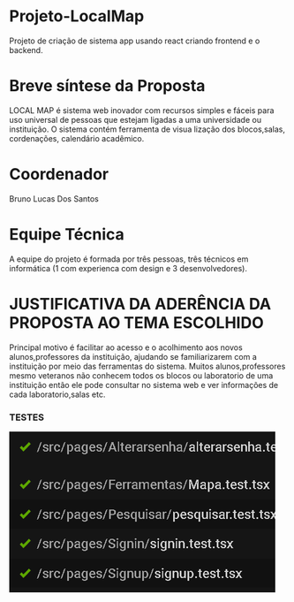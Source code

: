 # Projeto-LocalMap
Projeto de criação de sistema app usando react criando frontend e o backend.

# Breve síntese da Proposta

LOCAL MAP é sistema web inovador com recursos simples e
fáceis para uso universal de pessoas que estejam ligadas a uma
universidade ou instituição. O sistema contém ferramenta de visua
lização dos blocos,salas, cordenações, calendário acadêmico.

# Coordenador

Bruno Lucas Dos Santos

# Equipe Técnica

A equipe do projeto é formada por três pessoas, três técnicos
em informática (1 com experienca com design
e 3 desenvolvedores).

# JUSTIFICATIVA DA ADERÊNCIA DA PROPOSTA AO TEMA ESCOLHIDO

Principal motivo é facilitar ao acesso e o acolhimento aos
novos alunos,professores da instituição, ajudando se familiarizarem
com a instituição por meio das ferramentas do sistema. Muitos
alunos,professores mesmo veteranos não conhecem todos os
blocos ou laboratorio de uma instituição então ele pode consultar no
sistema web e ver informações de cada laboratorio,salas etc.

### TESTES
![](/screenshot/testes.png)
